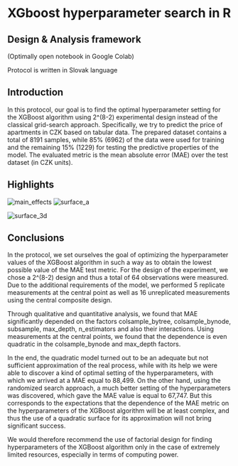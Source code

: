# XGboost hyperparameter search in R
## Design & Analysis framework

(Optimally open notebook in Google Colab)

Protocol is written in Slovak language


## Introduction

In this protocol, our goal is to find the optimal hyperparameter setting for the XGBoost algorithm using 2^(8-2) experimental design instead of the classical grid-search approach.
Specifically, we try to predict the price of apartments in CZK based on tabular data. The prepared dataset contains a total of 8191 samples, while 85% (6962) of the data were used for training and the remaining 15% (1229) for testing the predictive properties of the model.
The evaluated metric is the mean absolute error (MAE) over the test dataset (in CZK units).


## Highlights
![main_effects](https://github.com/Many98/xgboost_hyper_search/assets/65658910/26f1b7aa-5920-4d08-b049-c26ebba80ce2)
![surface_a](https://github.com/Many98/xgboost_hyper_search/assets/65658910/46f9d3f5-63a5-415f-b8d6-e707ad5a376a)

![surface_3d](https://github.com/Many98/xgboost_hyper_search/assets/65658910/6462121c-cb1c-4c69-99d5-397e8d6e33bc)


## Conclusions

In the protocol, we set ourselves the goal of optimizing the hyperparameter values of the XGBoost algorithm in such a way as to obtain the lowest possible value of the MAE test metric.
For the design of the experiment, we chose a 2^(8-2) design and thus a total of 64 observations were measured. Due to the additional requirements of the model, we performed 5 replicate measurements 
at the central point as well as 16 unreplicated measurements using the central composite design.

Through qualitative and quantitative analysis, we found that MAE significantly depended on the factors colsample_bytree, colsample_bynode, subsample, max_depth, n_estimators and also their interactions.
Using measurements at the central points, we found that the dependence is even quadratic in the colsample_bynode and max_depth factors.

In the end, the quadratic model turned out to be an adequate but not sufficient approximation of the real process, while with its help we were able to 
discover a kind of optimal setting of the hyperparameters, with which we arrived at a MAE equal to 88,499. On the other hand, using the randomized search approach,
a much better setting of the hyperparameters was discovered, which gave the MAE value is equal to 67,747. But this corresponds to the expectations that the dependence
of the MAE metric on the hyperparameters of the XGBoost algorithm will be at least complex, and thus the use of a quadratic surface for its approximation will not bring significant success.

We would therefore recommend the use of factorial design for finding hyperparameters of the XGBoost algorithm only in the case of extremely limited resources, especially in terms of computing power.

